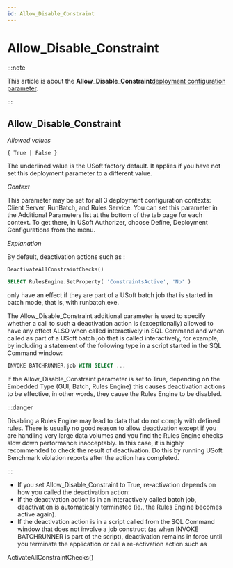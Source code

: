 ```yaml
---
id: Allow_Disable_Constraint
---
```


# Allow_Disable_Constraint




:::note

This article is about the **Allow_Disable_Constraint**[deployment configuration parameter](/Authorisation_and_access/Deployment_configurations/Deployment_configuration_parameters.md).

:::

## **Allow_Disable_Constraint**

*Allowed values*

```
{ True | False }
```

The underlined value is the USoft factory default. It applies if you have not set this deployment parameter to a different value.

*Context*

This parameter may be set for all 3 deployment configuration contexts: Client Server, RunBatch, and Rules Service.
You can set this parameter in the Additional Parameters list at the bottom of the tab page for each context. To get there, in USoft Authorizer, choose Define, Deployment Configurations from the menu.

*Explanation*

By default, deactivation actions such as :

```
DeactivateAllConstraintChecks()
```

```sql
SELECT RulesEngine.SetProperty( 'ConstraintsActive', 'No' )
```

only have an effect if they are part of a USoft batch job that is started in batch mode, that is, with runbatch.exe.

The Allow_Disable_Constraint additional parameter is used to specify whether a call to such a deactivation action is (exceptionally) allowed to have any effect ALSO when called interactively in SQL Command and when called as part of a USoft batch job that is called interactively, for example, by including a statement of the following type in a script started in the SQL Command window:

```sql
INVOKE BATCHRUNNER.job WITH SELECT ...
```

If the Allow_Disable_Constraint parameter is set to True, depending on the Embedded Type (GUI, Batch, Rules Engine) this causes deactivation actions to be effective, in other words, they cause the Rules Engine to be disabled.


:::danger

Disabling a Rules Engine may lead to data that do not comply with defined rules. There is usually no good reason to allow deactivation except if you are handling very large data volumes and you find the Rules Engine checks slow down performance inacceptably. In this case, it is highly recommended to check the result of deactivation. Do this by running USoft Benchmark violation reports after the action has completed.

:::

- If you set Allow_Disable_Constraint to True, re-activation depends on how you called the deactivation action:
- If the deactivation action is in an interactively called batch job, deactivation is automatically terminated (ie., the Rules Engine becomes active again).
- If the deactivation action is in a script called from the SQL Command window that does not involve a job construct (as when INVOKE BATCHRUNNER is part of the script), deactivation remains in force until you terminate the application or call a re-activation action such as

ActivateAllConstraintChecks()